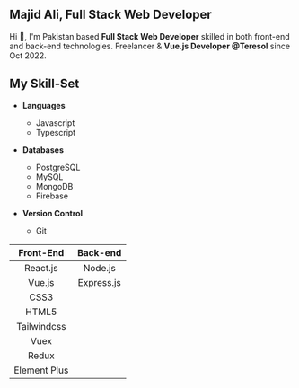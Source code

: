 ## Majid Ali, Full Stack Web Developer

<!--
**Majid-Ali-Watto/Majid-Ali-Watto** is a ✨ _special_ ✨ repository because its `README.md` (this file) appears on your GitHub profile.

Here are some ideas to get you started:

- 🔭 I’m currently working on ...
- 🌱 I’m currently learning ...
- 👯 I’m looking to collaborate on ...
- 🤔 I’m looking for help with ...
- 💬 Ask me about ...
- 📫 How to reach me: ...
- 😄 Pronouns: ...
- ⚡ Fun fact: ...
-->
Hi 👋, I'm Pakistan based **Full Stack Web Developer** skilled in both front-end and back-end technologies. Freelancer & **Vue.js Developer @Teresol** since Oct 2022.
## My Skill-Set
- **Languages**
    - Javascript
    - Typescript
      

- **Databases**
  - PostgreSQL
  - MySQL
  - MongoDB
  - Firebase
- **Version Control**
  - Git

|    Front-End        |    Back-end    |
|    :------------:   |    :-------:    |
|    React.js    |    Node.js    |
|    Vue.js       |    Express.js    |
|    CSS3        |
|    HTML5        |
|    Tailwindcss    |
|    Vuex        |
|    Redux    |
|    Element Plus    |


